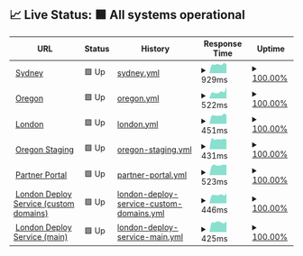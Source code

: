 ## 📈 Live Status: <!--live status--> **🟩 All systems operational**

<!--start: status pages-->
<!-- This summary is generated by Upptime (https://github.com/upptime/upptime) -->
<!-- Do not edit this manually, your changes will be overwritten -->
<!-- prettier-ignore -->
| URL | Status | History | Response Time | Uptime |
| --- | ------ | ------- | ------------- | ------ |
| <img alt="" src="https://favicons.githubusercontent.com/prod01.sydney.platformos.com" height="13"> [Sydney](https://prod01.sydney.platformos.com/_status) | 🟩 Up | [sydney.yml](https://github.com/pavelloz/uptimez/commits/master/history/sydney.yml) | <details><summary><img alt="Response time graph" src="./graphs/sydney/response-time-week.png" height="20"> 929ms</summary><br><a href="https://status.platformos.com/history/sydney"><img alt="Response time 1264" src="https://img.shields.io/endpoint?url=https%3A%2F%2Fraw.githubusercontent.com%2Fpavelloz%2Fuptimez%2Fmaster%2Fapi%2Fsydney%2Fresponse-time.json"></a><br><a href="https://status.platformos.com/history/sydney"><img alt="24-hour response time 925" src="https://img.shields.io/endpoint?url=https%3A%2F%2Fraw.githubusercontent.com%2Fpavelloz%2Fuptimez%2Fmaster%2Fapi%2Fsydney%2Fresponse-time-day.json"></a><br><a href="https://status.platformos.com/history/sydney"><img alt="7-day response time 929" src="https://img.shields.io/endpoint?url=https%3A%2F%2Fraw.githubusercontent.com%2Fpavelloz%2Fuptimez%2Fmaster%2Fapi%2Fsydney%2Fresponse-time-week.json"></a><br><a href="https://status.platformos.com/history/sydney"><img alt="30-day response time 1186" src="https://img.shields.io/endpoint?url=https%3A%2F%2Fraw.githubusercontent.com%2Fpavelloz%2Fuptimez%2Fmaster%2Fapi%2Fsydney%2Fresponse-time-month.json"></a><br><a href="https://status.platformos.com/history/sydney"><img alt="1-year response time 1264" src="https://img.shields.io/endpoint?url=https%3A%2F%2Fraw.githubusercontent.com%2Fpavelloz%2Fuptimez%2Fmaster%2Fapi%2Fsydney%2Fresponse-time-year.json"></a></details> | <details><summary><a href="https://status.platformos.com/history/sydney">100.00%</a></summary><a href="https://status.platformos.com/history/sydney"><img alt="All-time uptime 68.91%" src="https://img.shields.io/endpoint?url=https%3A%2F%2Fraw.githubusercontent.com%2Fpavelloz%2Fuptimez%2Fmaster%2Fapi%2Fsydney%2Fuptime.json"></a><br><a href="https://status.platformos.com/history/sydney"><img alt="24-hour uptime 100.00%" src="https://img.shields.io/endpoint?url=https%3A%2F%2Fraw.githubusercontent.com%2Fpavelloz%2Fuptimez%2Fmaster%2Fapi%2Fsydney%2Fuptime-day.json"></a><br><a href="https://status.platformos.com/history/sydney"><img alt="7-day uptime 100.00%" src="https://img.shields.io/endpoint?url=https%3A%2F%2Fraw.githubusercontent.com%2Fpavelloz%2Fuptimez%2Fmaster%2Fapi%2Fsydney%2Fuptime-week.json"></a><br><a href="https://status.platformos.com/history/sydney"><img alt="30-day uptime 57.86%" src="https://img.shields.io/endpoint?url=https%3A%2F%2Fraw.githubusercontent.com%2Fpavelloz%2Fuptimez%2Fmaster%2Fapi%2Fsydney%2Fuptime-month.json"></a><br><a href="https://status.platformos.com/history/sydney"><img alt="1-year uptime 68.91%" src="https://img.shields.io/endpoint?url=https%3A%2F%2Fraw.githubusercontent.com%2Fpavelloz%2Fuptimez%2Fmaster%2Fapi%2Fsydney%2Fuptime-year.json"></a></details>
| <img alt="" src="https://favicons.githubusercontent.com/prod01.oregon.platform-os.com" height="13"> [Oregon](https://prod01.oregon.platform-os.com/_status) | 🟩 Up | [oregon.yml](https://github.com/pavelloz/uptimez/commits/master/history/oregon.yml) | <details><summary><img alt="Response time graph" src="./graphs/oregon/response-time-week.png" height="20"> 522ms</summary><br><a href="https://status.platformos.com/history/oregon"><img alt="Response time 575" src="https://img.shields.io/endpoint?url=https%3A%2F%2Fraw.githubusercontent.com%2Fpavelloz%2Fuptimez%2Fmaster%2Fapi%2Foregon%2Fresponse-time.json"></a><br><a href="https://status.platformos.com/history/oregon"><img alt="24-hour response time 436" src="https://img.shields.io/endpoint?url=https%3A%2F%2Fraw.githubusercontent.com%2Fpavelloz%2Fuptimez%2Fmaster%2Fapi%2Foregon%2Fresponse-time-day.json"></a><br><a href="https://status.platformos.com/history/oregon"><img alt="7-day response time 522" src="https://img.shields.io/endpoint?url=https%3A%2F%2Fraw.githubusercontent.com%2Fpavelloz%2Fuptimez%2Fmaster%2Fapi%2Foregon%2Fresponse-time-week.json"></a><br><a href="https://status.platformos.com/history/oregon"><img alt="30-day response time 583" src="https://img.shields.io/endpoint?url=https%3A%2F%2Fraw.githubusercontent.com%2Fpavelloz%2Fuptimez%2Fmaster%2Fapi%2Foregon%2Fresponse-time-month.json"></a><br><a href="https://status.platformos.com/history/oregon"><img alt="1-year response time 575" src="https://img.shields.io/endpoint?url=https%3A%2F%2Fraw.githubusercontent.com%2Fpavelloz%2Fuptimez%2Fmaster%2Fapi%2Foregon%2Fresponse-time-year.json"></a></details> | <details><summary><a href="https://status.platformos.com/history/oregon">100.00%</a></summary><a href="https://status.platformos.com/history/oregon"><img alt="All-time uptime 68.91%" src="https://img.shields.io/endpoint?url=https%3A%2F%2Fraw.githubusercontent.com%2Fpavelloz%2Fuptimez%2Fmaster%2Fapi%2Foregon%2Fuptime.json"></a><br><a href="https://status.platformos.com/history/oregon"><img alt="24-hour uptime 100.00%" src="https://img.shields.io/endpoint?url=https%3A%2F%2Fraw.githubusercontent.com%2Fpavelloz%2Fuptimez%2Fmaster%2Fapi%2Foregon%2Fuptime-day.json"></a><br><a href="https://status.platformos.com/history/oregon"><img alt="7-day uptime 100.00%" src="https://img.shields.io/endpoint?url=https%3A%2F%2Fraw.githubusercontent.com%2Fpavelloz%2Fuptimez%2Fmaster%2Fapi%2Foregon%2Fuptime-week.json"></a><br><a href="https://status.platformos.com/history/oregon"><img alt="30-day uptime 57.86%" src="https://img.shields.io/endpoint?url=https%3A%2F%2Fraw.githubusercontent.com%2Fpavelloz%2Fuptimez%2Fmaster%2Fapi%2Foregon%2Fuptime-month.json"></a><br><a href="https://status.platformos.com/history/oregon"><img alt="1-year uptime 68.91%" src="https://img.shields.io/endpoint?url=https%3A%2F%2Fraw.githubusercontent.com%2Fpavelloz%2Fuptimez%2Fmaster%2Fapi%2Foregon%2Fuptime-year.json"></a></details>
| <img alt="" src="https://favicons.githubusercontent.com/prod01.london.platform-os.com" height="13"> [London](https://prod01.london.platform-os.com/_status) | 🟩 Up | [london.yml](https://github.com/pavelloz/uptimez/commits/master/history/london.yml) | <details><summary><img alt="Response time graph" src="./graphs/london/response-time-week.png" height="20"> 451ms</summary><br><a href="https://status.platformos.com/history/london"><img alt="Response time 451" src="https://img.shields.io/endpoint?url=https%3A%2F%2Fraw.githubusercontent.com%2Fpavelloz%2Fuptimez%2Fmaster%2Fapi%2Flondon%2Fresponse-time.json"></a><br><a href="https://status.platformos.com/history/london"><img alt="24-hour response time 424" src="https://img.shields.io/endpoint?url=https%3A%2F%2Fraw.githubusercontent.com%2Fpavelloz%2Fuptimez%2Fmaster%2Fapi%2Flondon%2Fresponse-time-day.json"></a><br><a href="https://status.platformos.com/history/london"><img alt="7-day response time 451" src="https://img.shields.io/endpoint?url=https%3A%2F%2Fraw.githubusercontent.com%2Fpavelloz%2Fuptimez%2Fmaster%2Fapi%2Flondon%2Fresponse-time-week.json"></a><br><a href="https://status.platformos.com/history/london"><img alt="30-day response time 452" src="https://img.shields.io/endpoint?url=https%3A%2F%2Fraw.githubusercontent.com%2Fpavelloz%2Fuptimez%2Fmaster%2Fapi%2Flondon%2Fresponse-time-month.json"></a><br><a href="https://status.platformos.com/history/london"><img alt="1-year response time 451" src="https://img.shields.io/endpoint?url=https%3A%2F%2Fraw.githubusercontent.com%2Fpavelloz%2Fuptimez%2Fmaster%2Fapi%2Flondon%2Fresponse-time-year.json"></a></details> | <details><summary><a href="https://status.platformos.com/history/london">100.00%</a></summary><a href="https://status.platformos.com/history/london"><img alt="All-time uptime 100.00%" src="https://img.shields.io/endpoint?url=https%3A%2F%2Fraw.githubusercontent.com%2Fpavelloz%2Fuptimez%2Fmaster%2Fapi%2Flondon%2Fuptime.json"></a><br><a href="https://status.platformos.com/history/london"><img alt="24-hour uptime 100.00%" src="https://img.shields.io/endpoint?url=https%3A%2F%2Fraw.githubusercontent.com%2Fpavelloz%2Fuptimez%2Fmaster%2Fapi%2Flondon%2Fuptime-day.json"></a><br><a href="https://status.platformos.com/history/london"><img alt="7-day uptime 100.00%" src="https://img.shields.io/endpoint?url=https%3A%2F%2Fraw.githubusercontent.com%2Fpavelloz%2Fuptimez%2Fmaster%2Fapi%2Flondon%2Fuptime-week.json"></a><br><a href="https://status.platformos.com/history/london"><img alt="30-day uptime 100.00%" src="https://img.shields.io/endpoint?url=https%3A%2F%2Fraw.githubusercontent.com%2Fpavelloz%2Fuptimez%2Fmaster%2Fapi%2Flondon%2Fuptime-month.json"></a><br><a href="https://status.platformos.com/history/london"><img alt="1-year uptime 100.00%" src="https://img.shields.io/endpoint?url=https%3A%2F%2Fraw.githubusercontent.com%2Fpavelloz%2Fuptimez%2Fmaster%2Fapi%2Flondon%2Fuptime-year.json"></a></details>
| <img alt="" src="https://favicons.githubusercontent.com/staging.oregon.platformos.com" height="13"> [Oregon Staging](https://staging.oregon.platformos.com/_status) | 🟩 Up | [oregon-staging.yml](https://github.com/pavelloz/uptimez/commits/master/history/oregon-staging.yml) | <details><summary><img alt="Response time graph" src="./graphs/oregon-staging/response-time-week.png" height="20"> 431ms</summary><br><a href="https://status.platformos.com/history/oregon-staging"><img alt="Response time 439" src="https://img.shields.io/endpoint?url=https%3A%2F%2Fraw.githubusercontent.com%2Fpavelloz%2Fuptimez%2Fmaster%2Fapi%2Foregon-staging%2Fresponse-time.json"></a><br><a href="https://status.platformos.com/history/oregon-staging"><img alt="24-hour response time 437" src="https://img.shields.io/endpoint?url=https%3A%2F%2Fraw.githubusercontent.com%2Fpavelloz%2Fuptimez%2Fmaster%2Fapi%2Foregon-staging%2Fresponse-time-day.json"></a><br><a href="https://status.platformos.com/history/oregon-staging"><img alt="7-day response time 431" src="https://img.shields.io/endpoint?url=https%3A%2F%2Fraw.githubusercontent.com%2Fpavelloz%2Fuptimez%2Fmaster%2Fapi%2Foregon-staging%2Fresponse-time-week.json"></a><br><a href="https://status.platformos.com/history/oregon-staging"><img alt="30-day response time 447" src="https://img.shields.io/endpoint?url=https%3A%2F%2Fraw.githubusercontent.com%2Fpavelloz%2Fuptimez%2Fmaster%2Fapi%2Foregon-staging%2Fresponse-time-month.json"></a><br><a href="https://status.platformos.com/history/oregon-staging"><img alt="1-year response time 439" src="https://img.shields.io/endpoint?url=https%3A%2F%2Fraw.githubusercontent.com%2Fpavelloz%2Fuptimez%2Fmaster%2Fapi%2Foregon-staging%2Fresponse-time-year.json"></a></details> | <details><summary><a href="https://status.platformos.com/history/oregon-staging">100.00%</a></summary><a href="https://status.platformos.com/history/oregon-staging"><img alt="All-time uptime 99.96%" src="https://img.shields.io/endpoint?url=https%3A%2F%2Fraw.githubusercontent.com%2Fpavelloz%2Fuptimez%2Fmaster%2Fapi%2Foregon-staging%2Fuptime.json"></a><br><a href="https://status.platformos.com/history/oregon-staging"><img alt="24-hour uptime 100.00%" src="https://img.shields.io/endpoint?url=https%3A%2F%2Fraw.githubusercontent.com%2Fpavelloz%2Fuptimez%2Fmaster%2Fapi%2Foregon-staging%2Fuptime-day.json"></a><br><a href="https://status.platformos.com/history/oregon-staging"><img alt="7-day uptime 100.00%" src="https://img.shields.io/endpoint?url=https%3A%2F%2Fraw.githubusercontent.com%2Fpavelloz%2Fuptimez%2Fmaster%2Fapi%2Foregon-staging%2Fuptime-week.json"></a><br><a href="https://status.platformos.com/history/oregon-staging"><img alt="30-day uptime 99.94%" src="https://img.shields.io/endpoint?url=https%3A%2F%2Fraw.githubusercontent.com%2Fpavelloz%2Fuptimez%2Fmaster%2Fapi%2Foregon-staging%2Fuptime-month.json"></a><br><a href="https://status.platformos.com/history/oregon-staging"><img alt="1-year uptime 99.96%" src="https://img.shields.io/endpoint?url=https%3A%2F%2Fraw.githubusercontent.com%2Fpavelloz%2Fuptimez%2Fmaster%2Fapi%2Foregon-staging%2Fuptime-year.json"></a></details>
| <img alt="" src="https://favicons.githubusercontent.com/partners.platformos.com" height="13"> [Partner Portal](https://partners.platformos.com/) | 🟩 Up | [partner-portal.yml](https://github.com/pavelloz/uptimez/commits/master/history/partner-portal.yml) | <details><summary><img alt="Response time graph" src="./graphs/partner-portal/response-time-week.png" height="20"> 523ms</summary><br><a href="https://status.platformos.com/history/partner-portal"><img alt="Response time 505" src="https://img.shields.io/endpoint?url=https%3A%2F%2Fraw.githubusercontent.com%2Fpavelloz%2Fuptimez%2Fmaster%2Fapi%2Fpartner-portal%2Fresponse-time.json"></a><br><a href="https://status.platformos.com/history/partner-portal"><img alt="24-hour response time 510" src="https://img.shields.io/endpoint?url=https%3A%2F%2Fraw.githubusercontent.com%2Fpavelloz%2Fuptimez%2Fmaster%2Fapi%2Fpartner-portal%2Fresponse-time-day.json"></a><br><a href="https://status.platformos.com/history/partner-portal"><img alt="7-day response time 523" src="https://img.shields.io/endpoint?url=https%3A%2F%2Fraw.githubusercontent.com%2Fpavelloz%2Fuptimez%2Fmaster%2Fapi%2Fpartner-portal%2Fresponse-time-week.json"></a><br><a href="https://status.platformos.com/history/partner-portal"><img alt="30-day response time 514" src="https://img.shields.io/endpoint?url=https%3A%2F%2Fraw.githubusercontent.com%2Fpavelloz%2Fuptimez%2Fmaster%2Fapi%2Fpartner-portal%2Fresponse-time-month.json"></a><br><a href="https://status.platformos.com/history/partner-portal"><img alt="1-year response time 505" src="https://img.shields.io/endpoint?url=https%3A%2F%2Fraw.githubusercontent.com%2Fpavelloz%2Fuptimez%2Fmaster%2Fapi%2Fpartner-portal%2Fresponse-time-year.json"></a></details> | <details><summary><a href="https://status.platformos.com/history/partner-portal">100.00%</a></summary><a href="https://status.platformos.com/history/partner-portal"><img alt="All-time uptime 100.00%" src="https://img.shields.io/endpoint?url=https%3A%2F%2Fraw.githubusercontent.com%2Fpavelloz%2Fuptimez%2Fmaster%2Fapi%2Fpartner-portal%2Fuptime.json"></a><br><a href="https://status.platformos.com/history/partner-portal"><img alt="24-hour uptime 100.00%" src="https://img.shields.io/endpoint?url=https%3A%2F%2Fraw.githubusercontent.com%2Fpavelloz%2Fuptimez%2Fmaster%2Fapi%2Fpartner-portal%2Fuptime-day.json"></a><br><a href="https://status.platformos.com/history/partner-portal"><img alt="7-day uptime 100.00%" src="https://img.shields.io/endpoint?url=https%3A%2F%2Fraw.githubusercontent.com%2Fpavelloz%2Fuptimez%2Fmaster%2Fapi%2Fpartner-portal%2Fuptime-week.json"></a><br><a href="https://status.platformos.com/history/partner-portal"><img alt="30-day uptime 100.00%" src="https://img.shields.io/endpoint?url=https%3A%2F%2Fraw.githubusercontent.com%2Fpavelloz%2Fuptimez%2Fmaster%2Fapi%2Fpartner-portal%2Fuptime-month.json"></a><br><a href="https://status.platformos.com/history/partner-portal"><img alt="1-year uptime 100.00%" src="https://img.shields.io/endpoint?url=https%3A%2F%2Fraw.githubusercontent.com%2Fpavelloz%2Fuptimez%2Fmaster%2Fapi%2Fpartner-portal%2Fuptime-year.json"></a></details>
| <img alt="" src="https://favicons.githubusercontent.com/community.platformos.com" height="13"> [London Deploy Service (custom domains)](https://community.platformos.com/api/private/urls/) | 🟩 Up | [london-deploy-service-custom-domains.yml](https://github.com/pavelloz/uptimez/commits/master/history/london-deploy-service-custom-domains.yml) | <details><summary><img alt="Response time graph" src="./graphs/london-deploy-service-custom-domains/response-time-week.png" height="20"> 446ms</summary><br><a href="https://status.platformos.com/history/london-deploy-service-custom-domains"><img alt="Response time 428" src="https://img.shields.io/endpoint?url=https%3A%2F%2Fraw.githubusercontent.com%2Fpavelloz%2Fuptimez%2Fmaster%2Fapi%2Flondon-deploy-service-custom-domains%2Fresponse-time.json"></a><br><a href="https://status.platformos.com/history/london-deploy-service-custom-domains"><img alt="24-hour response time 451" src="https://img.shields.io/endpoint?url=https%3A%2F%2Fraw.githubusercontent.com%2Fpavelloz%2Fuptimez%2Fmaster%2Fapi%2Flondon-deploy-service-custom-domains%2Fresponse-time-day.json"></a><br><a href="https://status.platformos.com/history/london-deploy-service-custom-domains"><img alt="7-day response time 446" src="https://img.shields.io/endpoint?url=https%3A%2F%2Fraw.githubusercontent.com%2Fpavelloz%2Fuptimez%2Fmaster%2Fapi%2Flondon-deploy-service-custom-domains%2Fresponse-time-week.json"></a><br><a href="https://status.platformos.com/history/london-deploy-service-custom-domains"><img alt="30-day response time 428" src="https://img.shields.io/endpoint?url=https%3A%2F%2Fraw.githubusercontent.com%2Fpavelloz%2Fuptimez%2Fmaster%2Fapi%2Flondon-deploy-service-custom-domains%2Fresponse-time-month.json"></a><br><a href="https://status.platformos.com/history/london-deploy-service-custom-domains"><img alt="1-year response time 428" src="https://img.shields.io/endpoint?url=https%3A%2F%2Fraw.githubusercontent.com%2Fpavelloz%2Fuptimez%2Fmaster%2Fapi%2Flondon-deploy-service-custom-domains%2Fresponse-time-year.json"></a></details> | <details><summary><a href="https://status.platformos.com/history/london-deploy-service-custom-domains">100.00%</a></summary><a href="https://status.platformos.com/history/london-deploy-service-custom-domains"><img alt="All-time uptime 100.00%" src="https://img.shields.io/endpoint?url=https%3A%2F%2Fraw.githubusercontent.com%2Fpavelloz%2Fuptimez%2Fmaster%2Fapi%2Flondon-deploy-service-custom-domains%2Fuptime.json"></a><br><a href="https://status.platformos.com/history/london-deploy-service-custom-domains"><img alt="24-hour uptime 100.00%" src="https://img.shields.io/endpoint?url=https%3A%2F%2Fraw.githubusercontent.com%2Fpavelloz%2Fuptimez%2Fmaster%2Fapi%2Flondon-deploy-service-custom-domains%2Fuptime-day.json"></a><br><a href="https://status.platformos.com/history/london-deploy-service-custom-domains"><img alt="7-day uptime 100.00%" src="https://img.shields.io/endpoint?url=https%3A%2F%2Fraw.githubusercontent.com%2Fpavelloz%2Fuptimez%2Fmaster%2Fapi%2Flondon-deploy-service-custom-domains%2Fuptime-week.json"></a><br><a href="https://status.platformos.com/history/london-deploy-service-custom-domains"><img alt="30-day uptime 100.00%" src="https://img.shields.io/endpoint?url=https%3A%2F%2Fraw.githubusercontent.com%2Fpavelloz%2Fuptimez%2Fmaster%2Fapi%2Flondon-deploy-service-custom-domains%2Fuptime-month.json"></a><br><a href="https://status.platformos.com/history/london-deploy-service-custom-domains"><img alt="1-year uptime 100.00%" src="https://img.shields.io/endpoint?url=https%3A%2F%2Fraw.githubusercontent.com%2Fpavelloz%2Fuptimez%2Fmaster%2Fapi%2Flondon-deploy-service-custom-domains%2Fuptime-year.json"></a></details>
| <img alt="" src="https://favicons.githubusercontent.com/partners-community.prod01.london.platformos.com" height="13"> [London Deploy Service (main)](https://partners-community.prod01.london.platformos.com/api/private/urls/) | 🟩 Up | [london-deploy-service-main.yml](https://github.com/pavelloz/uptimez/commits/master/history/london-deploy-service-main.yml) | <details><summary><img alt="Response time graph" src="./graphs/london-deploy-service-main/response-time-week.png" height="20"> 425ms</summary><br><a href="https://status.platformos.com/history/london-deploy-service-main"><img alt="Response time 421" src="https://img.shields.io/endpoint?url=https%3A%2F%2Fraw.githubusercontent.com%2Fpavelloz%2Fuptimez%2Fmaster%2Fapi%2Flondon-deploy-service-main%2Fresponse-time.json"></a><br><a href="https://status.platformos.com/history/london-deploy-service-main"><img alt="24-hour response time 392" src="https://img.shields.io/endpoint?url=https%3A%2F%2Fraw.githubusercontent.com%2Fpavelloz%2Fuptimez%2Fmaster%2Fapi%2Flondon-deploy-service-main%2Fresponse-time-day.json"></a><br><a href="https://status.platformos.com/history/london-deploy-service-main"><img alt="7-day response time 425" src="https://img.shields.io/endpoint?url=https%3A%2F%2Fraw.githubusercontent.com%2Fpavelloz%2Fuptimez%2Fmaster%2Fapi%2Flondon-deploy-service-main%2Fresponse-time-week.json"></a><br><a href="https://status.platformos.com/history/london-deploy-service-main"><img alt="30-day response time 421" src="https://img.shields.io/endpoint?url=https%3A%2F%2Fraw.githubusercontent.com%2Fpavelloz%2Fuptimez%2Fmaster%2Fapi%2Flondon-deploy-service-main%2Fresponse-time-month.json"></a><br><a href="https://status.platformos.com/history/london-deploy-service-main"><img alt="1-year response time 421" src="https://img.shields.io/endpoint?url=https%3A%2F%2Fraw.githubusercontent.com%2Fpavelloz%2Fuptimez%2Fmaster%2Fapi%2Flondon-deploy-service-main%2Fresponse-time-year.json"></a></details> | <details><summary><a href="https://status.platformos.com/history/london-deploy-service-main">100.00%</a></summary><a href="https://status.platformos.com/history/london-deploy-service-main"><img alt="All-time uptime 100.00%" src="https://img.shields.io/endpoint?url=https%3A%2F%2Fraw.githubusercontent.com%2Fpavelloz%2Fuptimez%2Fmaster%2Fapi%2Flondon-deploy-service-main%2Fuptime.json"></a><br><a href="https://status.platformos.com/history/london-deploy-service-main"><img alt="24-hour uptime 100.00%" src="https://img.shields.io/endpoint?url=https%3A%2F%2Fraw.githubusercontent.com%2Fpavelloz%2Fuptimez%2Fmaster%2Fapi%2Flondon-deploy-service-main%2Fuptime-day.json"></a><br><a href="https://status.platformos.com/history/london-deploy-service-main"><img alt="7-day uptime 100.00%" src="https://img.shields.io/endpoint?url=https%3A%2F%2Fraw.githubusercontent.com%2Fpavelloz%2Fuptimez%2Fmaster%2Fapi%2Flondon-deploy-service-main%2Fuptime-week.json"></a><br><a href="https://status.platformos.com/history/london-deploy-service-main"><img alt="30-day uptime 100.00%" src="https://img.shields.io/endpoint?url=https%3A%2F%2Fraw.githubusercontent.com%2Fpavelloz%2Fuptimez%2Fmaster%2Fapi%2Flondon-deploy-service-main%2Fuptime-month.json"></a><br><a href="https://status.platformos.com/history/london-deploy-service-main"><img alt="1-year uptime 100.00%" src="https://img.shields.io/endpoint?url=https%3A%2F%2Fraw.githubusercontent.com%2Fpavelloz%2Fuptimez%2Fmaster%2Fapi%2Flondon-deploy-service-main%2Fuptime-year.json"></a></details>

<!--end: status pages-->
